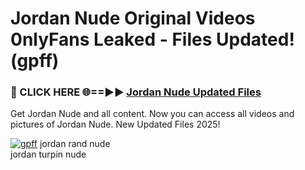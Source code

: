 # Jordan Nude Original Videos 0nlyFans Leaked - Files Updated! (gpff)

<h3>🔴 CLICK HERE 🌐==►► <a href="https://tinyurl.com/5h6xmrr3" rel="nofollow">Jordan Nude Updated Files</a></h3>

Get Jordan Nude and all content. Now you can access all videos and pictures of Jordan Nude. New Updated Files 2025!

[![gpff](https://i.imgur.com/KVD873Z.gif)](https://tinyurl.com/5h6xmrr3)
jordan rand nude<br>
jordan turpin nude